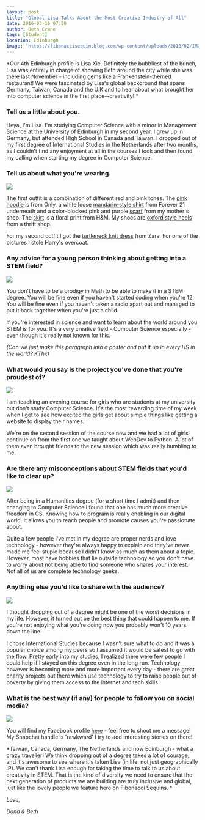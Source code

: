 ```yaml
---
layout: post
title: "Global Lisa Talks About the Most Creative Industry of All"
date: 2016-03-16 07:50
author: Beth Crane
tags: [Student]
location: Edinburgh
image: 'https://fibonaccisequinsblog.com/wp-content/uploads/2016/02/IMG_6365.jpg'
---
```


*Our 4th Edinburgh profile is Lisa Xie. Definitely the bubbliest of the bunch, Lisa was entirely in charge of showing Beth around the city while she was there last November - including gems like a Frankenstein-themed restaurant! We were fascinated by Lisa's global background that spans Germany, Taiwan, Canada and the U.K and to hear about what brought her into computer science in the first place--creativity! *

### Tell us a little about you.

Heya, I'm Lisa. I'm studying Computer Science with a minor in Management Science at the University of Edinburgh in my second year. I grew up in Germany, but attended High School in Canada and Taiwan. I dropped out of my first degree of International Studies in the Netherlands after two months, as I couldn't find any enjoyment at all in the courses I took and then found my calling when starting my degree in Computer Science.

### Tell us about what you're wearing.

[![](https://fibonaccisequinsblog.com/wp-content/uploads/2016/02/IMG_6548-683x1024.jpg)](https://fibonaccisequinsblog.com/wp-content/uploads/2016/02/IMG_6548-683x1024.jpg)

The first outfit is a combination of different red and pink tones. The [pink hoodie](http://amzn.to/1QXyVZF) is from Only, a white loose [mandarin-style shirt](http://amzn.to/1ptYEii) from Forever 21 underneath and a color-blocked pink and purple [scarf](http://amzn.to/1QXz8vQ) from my mother's shop. The [skirt](http://amzn.to/1RkQF3a) is a floral print from H&M. My shoes are [oxford style heels](http://amzn.to/1XuZDJM) from a thrift shop.

For my second outfit I got the [turtleneck knit dress](http://amzn.to/1ptZgEN) from Zara. For one of the pictures I stole Harry's overcoat.

### Any advice for a young person thinking about getting into a STEM field?

[![](https://fibonaccisequinsblog.com/wp-content/uploads/2016/02/IMG_6415-1024x683.jpg)](https://fibonaccisequinsblog.com/wp-content/uploads/2016/02/IMG_6415.jpg)

You don't have to be a prodigy in Math to be able to make it in a STEM degree. You will be fine even if you haven't started coding when you're 12. You will be fine even if you haven't taken a radio apart out and managed to put it back together when you're just a child.

If you're interested in science and want to learn about the world around you STEM is for you. It's a very creative field - Computer Science especially - even though it's really not known for this.

*(Can we just make this paragraph into a poster and put it up in every HS in the world? KThx)*

### What would you say is the project you've done that you're proudest of?

[![](https://fibonaccisequinsblog.com/wp-content/uploads/2016/02/IMG_6442-683x1024.jpg)](https://fibonaccisequinsblog.com/wp-content/uploads/2016/02/IMG_6442-683x1024.jpg)

I am teaching an evening course for girls who are students at my university but don't study Computer Science. It's the most rewarding time of my week when I get to see how excited the girls get about simple things like getting a website to display their names.

We're on the second session of the course now and we had a lot of girls continue on from the first one we taught about WebDev to Python. A lot of them even brought friends to the new session which was really humbling to me.

### Are there any misconceptions about STEM fields that you'd like to clear up?

[![](https://fibonaccisequinsblog.com/wp-content/uploads/2016/02/IMG_6402-1024x683.jpg)](https://fibonaccisequinsblog.com/wp-content/uploads/2016/02/IMG_6402-1024x683.jpg)

After being in a Humanities degree (for a short time I admit) and then changing to Computer Science I found that one has much more creative freedom in CS. Knowing how to program is really enabling in our digital world. It allows you to reach people and promote causes you're passionate about.

Quite a few people I've met in my degree are proper nerds and love technology - however they're always happy to explain and they've never made me feel stupid because I didn't know as much as them about a topic. However, most have hobbies that lie outside technology so you don't have to worry about not being able to find someone who shares your interest. Not all of us are complete technology geeks.

### Anything else you'd like to share with the audience?

[![](https://fibonaccisequinsblog.com/wp-content/uploads/2016/02/IMG_6483-683x1024.jpg)](https://fibonaccisequinsblog.com/wp-content/uploads/2016/02/IMG_6483-683x1024.jpg)

I thought dropping out of a degree might be one of the worst decisions in my life. However, it turned out be the best thing that could happen to me. If you're not enjoying what you're doing now you probably won't 10 years down the line.

I chose International Studies because I wasn't sure what to do and it was a popular choice among my peers so I assumed it would be safest to go with the flow. Pretty early into my studies, I realized there were few people I could help if I stayed on this degree even in the long run. Technology however is becoming more and more important every day - there are great charity projects out there which use technology to try to raise people out of poverty by giving them access to the internet and tech skills.

### What is the best way (if any) for people to follow you on social media?

[![](https://fibonaccisequinsblog.com/wp-content/uploads/2016/02/IMG_6463-1024x683.jpg)](https://fibonaccisequinsblog.com/wp-content/uploads/2016/02/IMG_6463.jpg)

You will find my Facebook profile [here](https://www.facebook.com/lisa.xie.14) - feel free to shoot me a message! My Snapchat handle is 'rawkward' I try to add interesting stories on there!

*Taiwan, Canada, Germany, The Netherlands and now Edinburgh - what a crazy traveller! We think dropping out of a degree takes a lot of courage, and it's awesome to see where it's taken Lisa (in life, not just geographically :P). We can't thank Lisa enough for taking the time to talk to us about creativity in STEM. That is the kind of diversity we need to ensure that the next generation of products we are building are truly inclusive and global, just like the lovely people we feature here on Fibonacci Sequins. *

*Love,*

*Dona & Beth*